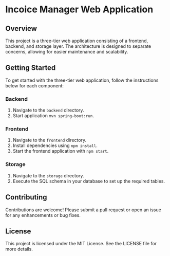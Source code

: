 # Incoice Manager Web Application

## Overview

This project is a three-tier web application consisting of a frontend, backend, and storage layer. The architecture is designed to separate concerns, allowing for easier maintenance and scalability.

## Getting Started

To get started with the three-tier web application, follow the instructions below for each component:

### Backend

1. Navigate to the `backend` directory.
2. Start application `mvn spring-boot:run`.

### Frontend

1. Navigate to the `frontend` directory.
2. Install dependencies using `npm install`.
3. Start the frontend application with `npm start`.

### Storage

1. Navigate to the `storage` directory.
2. Execute the SQL schema in your database to set up the required tables.

## Contributing

Contributions are welcome! Please submit a pull request or open an issue for any enhancements or bug fixes.

## License

This project is licensed under the MIT License. See the LICENSE file for more details.
